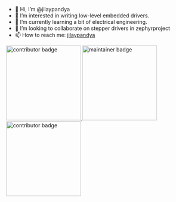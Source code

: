 - 👋 Hi, I’m @jilaypandya
- 👀 I’m interested in writing low-level embedded drivers.
- 🌱 I’m currently learning a bit of electrical engineering.
- 💞️ I’m looking to collaborate on stepper drivers in zephyrproject
- 📫 How to reach me: [jilaypandya](https://discordapp.com/users/jilaypandya)

<!---
jilaypandya/jilaypandya is a ✨ special ✨ repository because its `README.md` (this file) appears on your GitHub profile.
You can click the Preview link to take a look at your changes.
--->

<a href="https://www.credly.com/badges/ae8cac8e-afde-404a-95db-129f6a2aa005">
  <img width="200" height="200" alt="contributor badge" src="https://github.com/user-attachments/assets/4eaf8c7d-cf1d-4375-b6da-5cfc6681942e" />
</a>
<a href="https://www.credly.com/badges/81ec6283-34be-428a-afd6-bb622718499e/linked_in_profile">
  <img width="200"  alt="maintainer badge" src="https://github.com/user-attachments/assets/67e8e1c4-75e8-4e68-8ebe-6384fa10e984" />
</a>
<a href="https://www.credly.com/badges/d21da16f-ddd0-463c-a878-b5e522f256d3/linked_in_profile">
  <img width="200" height="200" alt="contributor badge" src="https://github.com/user-attachments/assets/289f1b5d-9240-421e-bbd6-2cb537e44afa" />
</a>
